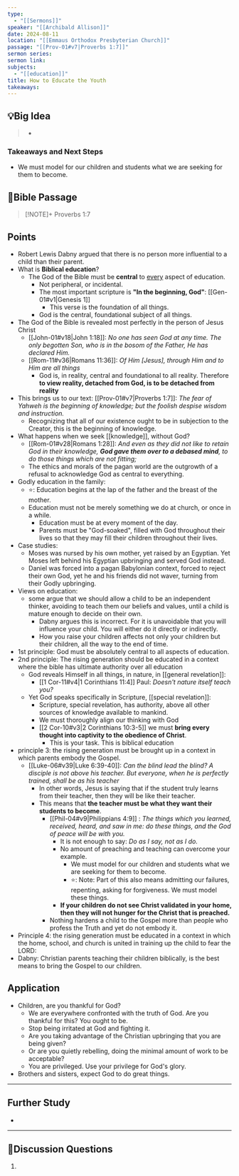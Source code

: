 ```yaml
---
type:
  - "[[Sermons]]"
speaker: "[[Archibald Allison]]"
date: 2024-08-11
location: "[[Emmaus Orthodox Presbyterian Church]]"
passage: "[[Prov-01#v7|Proverbs 1:7]]"
sermon series: 
sermon link: 
subjects:
  - "[[education]]"
title: How to Educate the Youth
takeaways:
---
```



## 💡Big Idea
>- 

### Takeaways and Next Steps
- We must model for our children and students what we are seeking for them to become. 


## 📖Bible Passage
>[!NOTE]+ Proverbs 1:7
>

## Points

- Robert Lewis Dabny argued that there is no person more influential to a child than their parent.
- What is **Biblical education**? 
	- The God of the Bible must be **central** to <u>every</u> aspect of education. 
		- Not peripheral, or incidental. 
		- The most important scripture is **"In the beginning, God"**: [[Gen-01#v1|Genesis 1]] 
			- This verse is the foundation of all things.
		- God is the central, foundational subject of all things. 
- The God of the Bible is revealed most perfectly in the person of Jesus Christ
	- [[John-01#v18|John 1:18]]: *No one has seen God at any time. The only begotten Son, who is in the bosom of the Father, He has declared Him.*
	- [[Rom-11#v36|Romans 11:36]]: *Of Him [Jesus], through Him and to Him are all things*
		- God is, in reality, central and foundational to all reality. Therefore **to view reality, detached from God, is to be detached from reality**
- This brings us to our text: [[Prov-01#v7|Proverbs 1:7]]: *The fear of Yahweh is the beginning of knowledge; but the foolish despise wisdom and instruction.*
	- Recognizing that all of our existence ought to be in subjection to the Creator, this is the beginning of knowledge. 
- What happens when we seek [[knowledge]], without God? 
	- [[Rom-01#v28|Romans 1:28]]: *And even as they did not like to retain God in their knowledge, **God gave them over to a debased mind**, to do those things which are not fitting;* 
	- The ethics and morals of the pagan world are the outgrowth of a refusal to acknowledge God as central to everything. 
- Godly education in the family: 
	- ⭐: Education begins at the lap of the father and the breast of the mother. 
	- Education must not be merely something we do at church, or once in a while. 
		- Education must be at every moment of the day. 
		- Parents must be "God-soaked", filled with God throughout their lives so that they may fill their children throughout their lives. 
- Case studies:
	- Moses was nursed by his own mother, yet raised by an Egyptian. Yet Moses left behind his Egyptian upbringing and served God instead. 
	- Daniel was forced into a pagan Babylonian context, forced to reject their own God, yet he and his friends did not waver, turning from their Godly upbringing. 
- Views on education: 
	- some argue that we should allow a child to be an independent thinker, avoiding to teach them our beliefs and values, until a child is mature enough to decide on their own. 
		- Dabny argues this is incorrect. For it is unavoidable that you will influence your child. You will either do it directly or indirectly. 
		- How you raise your children affects not only your children but their children, all the way to the end of time. 
- 1st principle: God must be absolutely central to all aspects of education. 
- 2nd principle: The rising generation should be educated in a context where the bible has ultimate authority over all education
	- God reveals Himself in all things, in nature, in [[general revelation]]:
		- [[1 Cor-11#v4|1 Corinthians 11:4]] Paul: *Doesn't nature itself teach you?* 
	- Yet God speaks specifically in Scripture, [[special revelation]]: 
		- Scripture, special revelation, has authority, above all other sources of knowledge available to mankind. 
		- We must thoroughly align our thinking with God
		- [[2 Cor-10#v3|2 Corinthians 10:3-5]]  we must **bring every thought into captivity to the obedience of Christ**.
			- This is your task. This is biblical education
- principle 3: the rising generation must be brought up in a context in which parents embody the Gospel.
	- [[Luke-06#v39|Luke 6:39-40]]: *Can the blind lead the blind? A disciple is not above his teacher. But everyone, when he is perfectly trained, shall be as his teacher*
		- In other words, Jesus is saying that if the student truly learns from their teacher, then they will be like their teacher. 
		- This means that **the teacher must be what they want their students to become**. 
			- [[Phil-04#v9|Philippians 4:9]] : *The things which you learned, received, heard, and saw in me: do these things, and the God of peace will be with you.*
				- It is not enough to say: *Do as I say, not as I do.* 
				- No amount of preaching and teaching can overcome your example. 
					- We must model for our children and students what we are seeking for them to become. 
					- ⭐: Note: Part of this also means admitting our failures, repenting, asking for forgiveness. We must model these things. 
				- **If your children do not see Christ validated in your home, then they will not hunger for the Christ that is preached.** 
			- Nothing hardens a child to the Gospel more than people who profess the Truth and yet do not embody it. 
- Principle 4: the rising generation must be educated in a context in which the home, school, and church is united in training up the child to fear the LORD: 
- Dabny: Christian parents teaching their children biblically, is the best means to bring the Gospel to our children. 

## Application
- Children, are you thankful for God? 
	- We are everywhere confronted with the truth of God. Are you thankful for this? You ought to be.
	- Stop being irritated at God and fighting it. 
	- Are you taking advantage of the Christian upbringing that you are being given? 
	- Or are you quietly rebelling, doing the minimal amount of work to be acceptable? 
	- You are privileged. Use your privilege for God's glory. 
- Brothers and sisters, expect God to do great things. 

---
## Further Study
- 

---
## 💬Discussion Questions

1. 